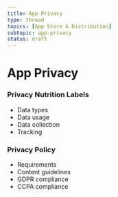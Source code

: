 ```yaml
---
title: App Privacy
type: thread
topics: [App Store & Distribution]
subtopic: app-privacy
status: draft
---
```


# App Privacy


### Privacy Nutrition Labels
- Data types
- Data usage
- Data collection
- Tracking

### Privacy Policy
- Requirements
- Content guidelines
- GDPR compliance
- CCPA compliance

